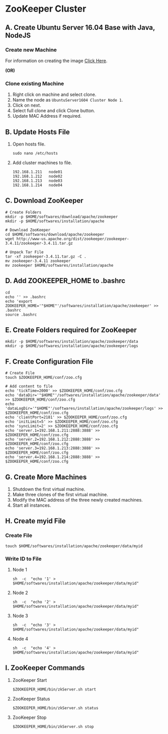 
# ZooKeeper Cluster

## A. Create Ubuntu Server 16.04 Base with Java, NodeJS 
### Create new Machine
For information on creating the image [Click Here](../../BaseImages/UbuntuServer1604).

**(OR)**

### Clone existing Machine
1. Right click on machine and select clone.
2. Name the node as ```UbuntuServer1604 Cluster Node 1```.
3. Click on next.
4. Select full clone and click Clone button.
5. Update MAC Address if required.

## B. Update Hosts File
1. Open hosts file.
	```
	sudo nano /etc/hosts
	```
2. Add cluster machines to file.
	```
	192.168.1.211	node01
	192.168.1.212	node02
	192.168.1.213	node03
	192.168.1.214	node04
	```

## C. Download ZooKeeper
```
# Create Folders
mkdir -p $HOME/softwares/download/apache/zookeeper
mkdir -p $HOME/softwares/installation/apache

# Download ZooKeeper
cd $HOME/softwares/download/apache/zookeeper
wget http://www-us.apache.org/dist/zookeeper/zookeeper-3.4.11/zookeeper-3.4.11.tar.gz

# Unpack Tar File
tar -xf zookeeper-3.4.11.tar.gz -C .
mv zookeeper-3.4.11 zookeeper
mv zookeeper $HOME/softwares/installation/apache
```

## D. Add ZOOKEEPER_HOME to .bashrc
```
cd
echo '' >> .bashrc
echo 'export ZOOKEEPER_HOME='"$HOME"'/softwares/installation/apache/zookeeper' >> .bashrc
source .bashrc
```

## E. Create Folders required for ZooKeeper
```
mkdir -p $HOME/softwares/installation/apache/zookeeper/data
mkdir -p $HOME/softwares/installation/apache/zookeeper/logs
```

## F. Create Configuration File
```
# Create File
touch $ZOOKEEPER_HOME/conf/zoo.cfg

# Add content to file
echo 'tickTime=2000' >> $ZOOKEEPER_HOME/conf/zoo.cfg
echo 'dataDir='"$HOME"'/softwares/installation/apache/zookeeper/data' >> $ZOOKEEPER_HOME/conf/zoo.cfg
echo 'dataLogDir='"$HOME"'/softwares/installation/apache/zookeeper/logs' >> $ZOOKEEPER_HOME/conf/zoo.cfg
echo 'clientPort=2181' >> $ZOOKEEPER_HOME/conf/zoo.cfg
echo 'initLimit=5' >> $ZOOKEEPER_HOME/conf/zoo.cfg
echo 'syncLimit=2' >> $ZOOKEEPER_HOME/conf/zoo.cfg
echo 'server.1=192.168.1.211:2888:3888' >> $ZOOKEEPER_HOME/conf/zoo.cfg
echo 'server.2=192.168.1.212:2888:3888' >> $ZOOKEEPER_HOME/conf/zoo.cfg
echo 'server.3=192.168.1.213:2888:3888' >> $ZOOKEEPER_HOME/conf/zoo.cfg
echo 'server.4=192.168.1.214:2888:3888' >> $ZOOKEEPER_HOME/conf/zoo.cfg
```

## G. Create More Machines
1. Shutdown the first virtual machine.
2. Make three clones of the first virtual machine.
3. Modify the MAC address of the three newly created machines.
4. Start all instances.

## H. Create myid File
### Create File
```
touch $HOME/softwares/installation/apache/zookeeper/data/myid
```
### Write ID to File
1. Node 1
	```
	sh  -c  "echo '1' > $HOME/softwares/installation/apache/zookeeper/data/myid"
	```
2. Node 2
	```
	sh  -c  "echo '2' > $HOME/softwares/installation/apache/zookeeper/data/myid"
	```
3. Node 3
	```
	sh  -c  "echo '3' > $HOME/softwares/installation/apache/zookeeper/data/myid"
	```
4. Node 4
	```
	sh  -c  "echo '4' > $HOME/softwares/installation/apache/zookeeper/data/myid"
	```

## I. ZooKeeper Commands
1. ZooKeeper Start
	```
	$ZOOKEEPER_HOME/bin/zkServer.sh start
	```
2. ZooKeeper Status
	```
	$ZOOKEEPER_HOME/bin/zkServer.sh status
	```
3. ZooKeeper Stop
	```
	$ZOOKEEPER_HOME/bin/zkServer.sh stop
	```
